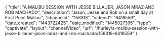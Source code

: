 {
    "title": "A MALIBU SESSION WITH JESSE BILLAUER, JASON MRAZ AND ROB MACHADO",
    "description": "Jason, Jesse and Rob on a small day at First Point Malibu.",
    "channelid": "158318",
    "videoid": "6418559",
    "date_created": "1443722425",
    "date_modified": "1445027395",
    "type": "captivate",
    "layout": "channelVideo",
    "url": "\/hurley\/a-malibu-session-with-jesse-billauer-jason-mraz-and-rob-machado\/158318-6418559"
}